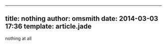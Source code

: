 ----
title: nothing
author: omsmith
date: 2014-03-03 17:36
template: article.jade
----

nothing at all